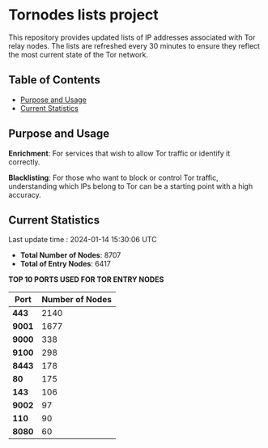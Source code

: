 # Tornodes lists project

This repository provides updated lists of IP addresses associated with Tor relay nodes. The lists are refreshed every 30 minutes to ensure they reflect the most current state of the Tor network.

## Table of Contents

- [Purpose and Usage](#purpose-and-usage)
- [Current Statistics](#current-statistics)


## Purpose and Usage

**Enrichment**: For services that wish to allow Tor traffic or identify it correctly.

**Blacklisting**: For those who want to block or control Tor traffic, understanding which IPs belong to Tor can be a starting point with a high accuracy.

## Current Statistics

Last update time : 2024-01-14 15:30:06 UTC

- **Total Number of Nodes**: 8707
- **Total of Entry Nodes**: 6417

**TOP 10 PORTS USED FOR TOR ENTRY NODES**

| **Port** | **Number of Nodes** |
|------|-----------------|
| **443**   | 2140  |
| **9001**   | 1677  |
| **9000**   | 338  |
| **9100**   | 298  |
| **8443**   | 178  |
| **80**   | 175  |
| **143**   | 106  |
| **9002**   | 97  |
| **110**   | 90  |
| **8080**   | 60  |

